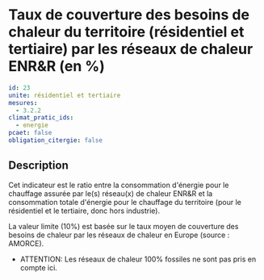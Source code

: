 # Taux de couverture des besoins de chaleur du territoire (résidentiel et tertiaire) par les réseaux de chaleur ENR&R (en %)
```yaml
id: 23
unite: résidentiel et tertiaire
mesures:
  - 3.2.2
climat_pratic_ids:
  - energie
pcaet: false
obligation_citergie: false
```
## Description
Cet indicateur est le ratio entre la consommation d'énergie pour le chauffage assurée par le(s) réseau(x) de chaleur ENR&R et la consommation totale d'énergie pour le chauffage du territoire (pour le résidentiel et le tertiaire, donc hors industrie).

La valeur limite (10%) est basée sur le taux moyen de couverture des besoins de chaleur par les réseaux de chaleur en Europe (source : AMORCE).

- ATTENTION: Les réseaux de chaleur 100% fossiles ne sont pas pris en compte ici.


